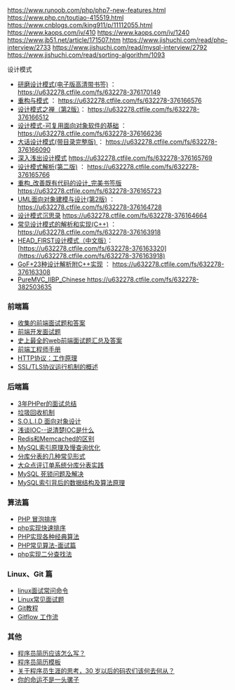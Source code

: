 https://www.runoob.com/php/php7-new-features.html
https://www.php.cn/toutiao-415519.html
https://www.cnblogs.com/king911/p/11112055.html
https://www.kaops.com/iv/410
https://www.kaops.com/iv/1240
https://www.jb51.net/article/171507.htm
https://www.jishuchi.com/read/php-interview/2733
https://www.jishuchi.com/read/mysql-interview/2792
https://www.jishuchi.com/read/sorting-algorithm/1093



设计模式

- [研磨设计模式(电子版高清带书签)](http://https//u632278.ctfile.com/fs/632278-376170149) ： https://u632278.ctfile.com/fs/632278-376170149
- [重构与模式](https://u632278.ctfile.com/fs/632278-376166576) ： https://u632278.ctfile.com/fs/632278-376166576
- [设计模式之禅（第2版）](https://u632278.ctfile.com/fs/632278-376166512)： https://u632278.ctfile.com/fs/632278-376166512
- [设计模式-可复用面向对象软件的基础](http://https//u632278.ctfile.com/fs/632278-376166236) ： https://u632278.ctfile.com/fs/632278-376166236
- [大话设计模式(带目录完整版) ](https://u632278.ctfile.com/fs/632278-376166090)： https://u632278.ctfile.com/fs/632278-376166090
- [深入浅出设计模式](https://u632278.ctfile.com/fs/632278-376165769) https://u632278.ctfile.com/fs/632278-376165769
- [设计模式解析(第二版)](http://https//u632278.ctfile.com/fs/632278-376165766) ： https://u632278.ctfile.com/fs/632278-376165766
- [重构_改善既有代码的设计_完美书签版](https://u632278.ctfile.com/fs/632278-376165723) https://u632278.ctfile.com/fs/632278-376165723
- [UML面向对象建模与设计(第2版)](https://u632278.ctfile.com/fs/632278-376164728) ： https://u632278.ctfile.com/fs/632278-376164728
- [设计模式沉思录](https://u632278.ctfile.com/fs/632278-376164664) https://u632278.ctfile.com/fs/632278-376164664
- [常见设计模式的解析和实现(C++)](http://https//u632278.ctfile.com/fs/632278-376163918) ： https://u632278.ctfile.com/fs/632278-376163918
- [HEAD_FIRST设计模式（中文版）](https://u632278.ctfile.com/fs/632278-376163320)： [https://u632278.ctfile.com/fs/632278-376163320](https://u632278.ctfile.com/fs/632278-376163918)
- [GoF+23种设计解析附C++实现](http://https//u632278.ctfile.com/fs/632278-376163308) ： https://u632278.ctfile.com/fs/632278-376163308
- [PureMVC_IIBP_Chinese ](https://u632278.ctfile.com/fs/632278-382503635)   https://u632278.ctfile.com/fs/632278-382503635



### 前端篇

- [收集的前端面试题和答案](https://github.com/qiu-deqing/FE-interview)
- [前端开发面试题](https://github.com/markyun/My-blog/tree/master/Front-end-Developer-Questions/Questions-and-Answers)
- [史上最全的web前端面试题汇总及答案](https://www.jianshu.com/p/2f7eb1ad7174)
- [前端工程师手册](https://leohxj.gitbooks.io/front-end-database/index.html)
- [HTTP协议：工作原理](http://blog.csdn.net/anndy_/article/details/77198883)
- [SSL/TLS协议运行机制的概述](http://www.ruanyifeng.com/blog/2014/02/ssl_tls.html)

### 后端篇

- [3年PHPer的面试总结](http://coffeephp.com/articles/4?utm_source=laravel-china.org)
- [垃圾回收机制](http://docs.php.net/manual/zh/features.gc.performance-considerations.php)
- [S.O.L.I.D 面向对象设计](https://laravel-china.org/articles/4160/solid-object-oriented-design-and-programming-oodoop-notes?order_by=created_at&)
- [浅谈IOC--说清楚IOC是什么](http://www.cnblogs.com/DebugLZQ/archive/2013/06/05/3107957.html)
- [Redis和Memcached的区别](https://www.biaodianfu.com/redis-vs-memcached.html)
- [MySQL索引原理及慢查询优化](https://tech.meituan.com/mysql-index.html)
- [分库分表的几种常见形式](http://www.infoq.com/cn/articles/key-steps-and-likely-problems-of-split-table)
- [大众点评订单系统分库分表实践](https://tech.meituan.com/dianping_order_db_sharding.html)
- [MySQL 死锁问题及解决](http://onwise.xyz/2017/04/20/mysql-%E6%AD%BB%E9%94%81%E9%97%AE%E9%A2%98%E5%8F%8A%E8%A7%A3%E5%86%B3/)
- [MySQL索引背后的数据结构及算法原理](https://www.kancloud.cn/kancloud/theory-of-mysql-index/41846)

### 算法篇

- [PHP 冒泡排序](https://www.cnblogs.com/wgq123/p/6529450.html)
- [php实现快速排序](https://www.cnblogs.com/wangjingwangjing/p/5241486.html)
- [PHP实现各种经典算法](https://www.cnblogs.com/hellohell/p/5718175.html)
- [PHP常见算法-面试篇](http://www.cnblogs.com/zswordsman/p/5824599.html)
- [php实现二分查找法](https://www.cnblogs.com/wangjingwangjing/p/5206711.html)

### Linux、Git 篇

- [linux面试常问命令](http://blog.csdn.net/u010842515/article/details/72732106)
- [Linux常见面试题](https://www.leolan.top/index.php/posts/36.html)
- [Git教程](https://www.liaoxuefeng.com/wiki/0013739516305929606dd18361248578c67b8067c8c017b000)
- [Gitflow 工作流](https://laravel-china.org/articles/6318/gitflow-workflow)

### 其他

- [程序员简历应该怎么写？](https://www.zhihu.com/question/25002833)
- [程序员简历模板](https://github.com/geekcompany/ResumeSample)
- [关于程序员生涯的思考，30 岁以后的码农们该何去何从？](https://www.jianshu.com/p/7e68484a7811)
- [你的命运不是一头骡子](http://www.ruanyifeng.com/blog/2016/06/your-destiny-is-not-like-a-mule.html)